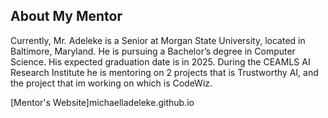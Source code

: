 ## About My Mentor

Currently, Mr. Adeleke is a Senior at Morgan State University, located in Baltimore, Maryland. He is pursuing a Bachelor’s degree in Computer Science. His expected graduation date is in 2025. During the CEAMLS AI Research Institute he is mentoring on 2 projects that is Trustworthy AI, and the project that im working on which is CodeWiz.

[Mentor's Website]michaelladeleke.github.io



